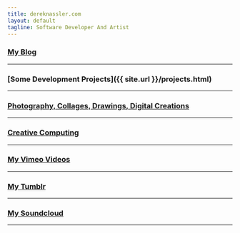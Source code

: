 ```yaml
---
title: dereknassler.com
layout: default
tagline: Software Developer And Artist
---
```


### [My Blog](http://dnassler.wordpress.com/)

---

### [Some Development Projects]({{ site.url }}/projects.html)

---

### [Photography, Collages, Drawings, Digital Creations](http://flickr.com/dnassler)

---

### [Creative Computing]({{site.url}}/creative.html)

---

### [My Vimeo Videos](http://vimeo.com/dnassler)
<!-- ### [Art Portfolio](http://portfolio.dereknassler.com) -->

---

### [My Tumblr](http://dnassler.tumblr.com)

---

### [My Soundcloud](http://soundcloud.com/dnassler)

---

